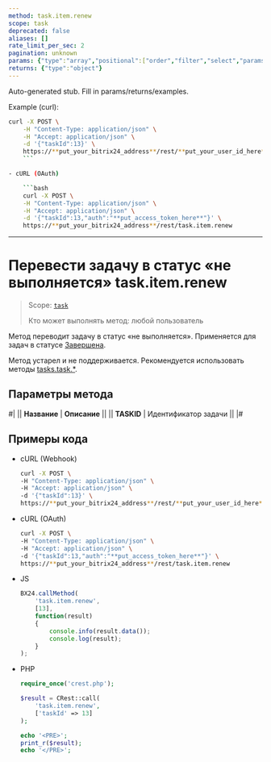 ```yaml
---
method: task.item.renew
scope: task
deprecated: false
aliases: []
rate_limit_per_sec: 2
pagination: unknown
params: {"type":"array","positional":["order","filter","select","params"]}
returns: {"type":"object"}
---
```


Auto-generated stub. Fill in params/returns/examples.

Example (curl):

```bash
curl -X POST \
    -H "Content-Type: application/json" \
    -H "Accept: application/json" \
    -d '{"taskId":13}' \
    https://**put_your_bitrix24_address**/rest/**put_your_user_id_here**/**put_your_webhook_here**/task.item.renew
    ```

- cURL (OAuth)

    ```bash
    curl -X POST \
    -H "Content-Type: application/json" \
    -H "Accept: application/json" \
    -d '{"taskId":13,"auth":"**put_access_token_here**"}' \
    https://**put_your_bitrix24_address**/rest/task.item.renew
```

---

# Перевести задачу в статус «не выполняется» task.item.renew

> Scope: [`task`](../../../scopes/permissions.md)
>
> Кто может выполнять метод: любой пользователь

Метод переводит задачу в статус «не выполняется». Применяется для задач в статусе [Завершена](./task-item-complete.md).



Метод устарел и не поддерживается. Рекомендуется использовать методы [tasks.task.*](../../index.md).



## Параметры метода

#|
|| **Название** | **Описание** ||
|| **TASKID** | Идентификатор задачи ||
|#

## Примеры кода





- cURL (Webhook)

    ```bash
    curl -X POST \
    -H "Content-Type: application/json" \
    -H "Accept: application/json" \
    -d '{"taskId":13}' \
    https://**put_your_bitrix24_address**/rest/**put_your_user_id_here**/**put_your_webhook_here**/task.item.renew
    ```

- cURL (OAuth)

    ```bash
    curl -X POST \
    -H "Content-Type: application/json" \
    -H "Accept: application/json" \
    -d '{"taskId":13,"auth":"**put_access_token_here**"}' \
    https://**put_your_bitrix24_address**/rest/task.item.renew
    ```

- JS

    ```js
    BX24.callMethod(
        'task.item.renew',
        [13],
        function(result)
        {
            console.info(result.data());
            console.log(result);
        }
    );
    ```

- PHP

    ```php
    require_once('crest.php');

    $result = CRest::call(
        'task.item.renew',
        ['taskId' => 13]
    );

    echo '<PRE>';
    print_r($result);
    echo '</PRE>';
    ```



